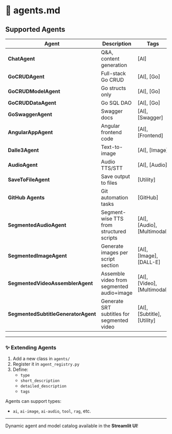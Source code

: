 # 📄 agents.md

## Supported Agents

| Agent                      | Description                                   | Tags                            |
|----------------------------|-----------------------------------------------|---------------------------------|
| **ChatAgent**              | Q&A, content generation                       | [AI]                            |
| **GoCRUDAgent**            | Full-stack Go CRUD                            | [AI], [Go]                      |
| **GoCRUDModelAgent**       | Go structs only                               | [AI], [Go]                      |
| **GoCRUDDataAgent**        | Go SQL DAO                                    | [AI], [Go]                      |
| **GoSwaggerAgent**         | Swagger docs                                  | [AI], [Swagger]                 |
| **AngularAppAgent**        | Angular frontend code                         | [AI], [Frontend]                |
| **Dalle3Agent**            | Text-to-image                                 | [AI], [Image]                   |
| **AudioAgent**             | Audio TTS/STT                                 | [AI], [Audio]                   |
| **SaveToFileAgent**        | Save output to files                          | [Utility]                       |
| **GitHub Agents**          | Git automation tasks                          | [GitHub]                        |
| **SegmentedAudioAgent**    | Segment-wise TTS from structured scripts      | [AI], [Audio], [Multimodal]     |
| **SegmentedImageAgent**    | Generate images per script section            | [AI], [Image], [DALL-E]         |
| **SegmentedVideoAssemblerAgent** | Assemble video from segmented audio+image  | [AI], [Video], [Multimodal]     |
| **SegmentedSubtitleGeneratorAgent** | Generate SRT subtitles for segmented video | [AI], [Subtitle], [Utility]     |

---

### ✨ Extending Agents

1. Add a new class in `agents/`
2. Register it in `agent_registry.py`
3. Define:
   - `type`
   - `short_description`
   - `detailed_description`
   - `tags`

Agents can support types:
- `ai`, `ai-image`, `ai-audio`, `tool`, `rag`, etc.


---

Dynamic agent and model catalog available in the **Streamlit UI**!

